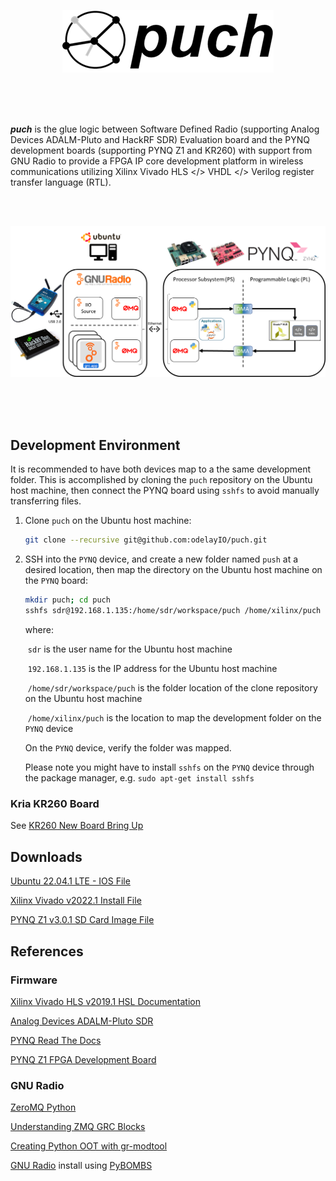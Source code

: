 <p align="center">
  <img src="./doc/puch-logo-1.png">
</p>

<br>
<br>
<br>

***puch*** is the glue logic between Software Defined Radio (supporting Analog Devices ADALM-Pluto and HackRF SDR) Evaluation board and the PYNQ development boards (supporting PYNQ Z1 and KR260) with support from GNU Radio to provide a FPGA IP core development platform in wireless communications utilizing Xilinx Vivado HLS </> VHDL </> Verilog register transfer language (RTL).

<br>
<br>

![image-20250212155946539](./doc/puch-detailed-level-diagram.png)

<br>
<br>
<br>

## Development Environment

It is recommended to have both devices map to a the same development folder.  This is accomplished by cloning the `puch` repository on the Ubuntu host machine, then connect the PYNQ board using `sshfs` to avoid manually transferring files.   



1. Clone `puch` on the Ubuntu host machine:

   ```bash
   git clone --recursive git@github.com:odelayIO/puch.git
   ```

2. SSH into the `PYNQ` device, and create a new folder named `push` at a desired location, then map the directory on the Ubuntu host machine on the `PYNQ` board:

   ```bash
   mkdir puch; cd puch
   sshfs sdr@192.168.1.135:/home/sdr/workspace/puch /home/xilinx/puch
   ```

   where: 

   ​		`sdr` is the user name for the Ubuntu host machine

   ​		`192.168.1.135` is the IP address for the Ubuntu host machine

   ​		`/home/sdr/workspace/puch` is the folder location of the clone repository on the Ubuntu host machine

   ​		`/home/xilinx/puch` is the location to map the development folder on the `PYNQ` device

   On the  `PYNQ` device, verify the folder was mapped.

   Please note you might have to install `sshfs` on the `PYNQ` device through the package manager, e.g. `sudo apt-get install sshfs`



### Kria KR260 Board

See [KR260 New Board Bring Up](./KR260-New-Board-Bring-up.md)



## Downloads

[Ubuntu 22.04.1 LTE - IOS File](https://hr.releases.ubuntu.com/22.04/ubuntu-22.04.1-desktop-amd64.iso)

[Xilinx Vivado v2022.1 Install File](https://www.xilinx.com/member/forms/download/xef.html?filename=Xilinx_Unified_2022.1_0420_0327.tar.gz)

[PYNQ Z1 v3.0.1 SD Card Image File](https://bit.ly/pynqz1_v3_0_1)



## References

### Firmware

[Xilinx Vivado HLS v2019.1 HSL Documentation](https://www.xilinx.com/support/documentation/sw_manuals/xilinx2019_1/ug902-vivado-high-level-synthesis.pdf)

[Analog Devices ADALM-Pluto SDR](https://wiki.analog.com/university/tools/pluto/users)

[PYNQ Read The Docs](https://pynq.readthedocs.io/en/latest/)

[PYNQ Z1 FPGA Development Board](https://reference.digilentinc.com/programmable-logic/pynq-z1/reference-manual?redirect=1)



### GNU Radio 

[ZeroMQ Python](https://zeromq.org/languages/python/)

[Understanding ZMQ GRC Blocks](https://wiki.gnuradio.org/index.php/Understanding_ZMQ_Blocks)

[Creating Python OOT with gr-modtool](https://wiki.gnuradio.org/index.php?title=Creating_Python_OOT_with_gr-modtool)

[GNU Radio](https://www.gnuradio.org/) install using [PyBOMBS](https://github.com/gnuradio/pybombs)

